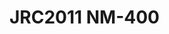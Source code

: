 <a name="material" />

# JRC2011 NM-400
<script type="application/ld+json">
  {
    "@context": "https://schema.org/",
    "@type": "ChemicalSubstance",
    "http://purl.org/dc/terms/conformsTo":
      {
        "@type": "CreativeWork",
        "@id": "https://bioschemas.org/profiles/ChemicalSubstance/0.4-RELEASE/"
      },
    "@id": "https://egonw.github.io/nanowiki/nanowiki358.html#material",
    "name": "JRC2011 NM-400",
    "sameAs": "http://127.0.0.1/mediawiki/index.php/Special:URIResolver/JRC2011_NM-2D400"
  }
</script>

